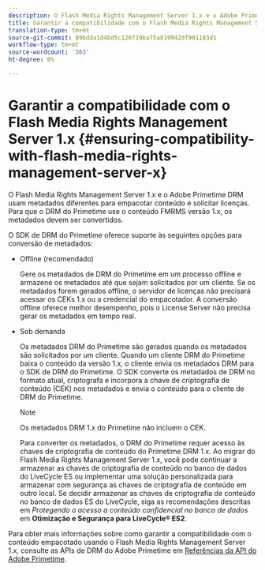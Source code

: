 ```yaml
---
description: O Flash Media Rights Management Server 1.x e o Adobe Primetime DRM usam metadados diferentes para empacotar conteúdo e solicitar licenças. Para que o DRM do Primetime use o conteúdo FMRMS versão 1.x, os metadados devem ser convertidos.
title: Garantir a compatibilidade com o Flash Media Rights Management Server 1.x
translation-type: tm+mt
source-git-commit: 89bdda1d4bd5c126f19ba75a819942df901183d1
workflow-type: tm+mt
source-wordcount: '363'
ht-degree: 0%

---
```



# Garantir a compatibilidade com o Flash Media Rights Management Server 1.x {#ensuring-compatibility-with-flash-media-rights-management-server-x}

O Flash Media Rights Management Server 1.x e o Adobe Primetime DRM usam metadados diferentes para empacotar conteúdo e solicitar licenças. Para que o DRM do Primetime use o conteúdo FMRMS versão 1.x, os metadados devem ser convertidos.

O SDK de DRM do Primetime oferece suporte às seguintes opções para conversão de metadados:

* Offline (recomendado)

   Gere os metadados de DRM do Primetime em um processo offline e armazene os metadados até que sejam solicitados por um cliente. Se os metadados forem gerados offline, o servidor de licenças não precisará acessar os CEKs 1.x ou a credencial do empacotador. A conversão offline oferece melhor desempenho, pois o License Server não precisa gerar os metadados em tempo real.
* Sob demanda

   Os metadados DRM do Primetime são gerados quando os metadados são solicitados por um cliente. Quando um cliente DRM do Primetime baixa o conteúdo da versão 1.x, o cliente envia os metadados DRM para o SDK de DRM do Primetime. O SDK converte os metadados de DRM no formato atual, criptografa e incorpora a chave de criptografia de conteúdo (CEK) nos metadados e envia o conteúdo para o cliente de DRM do Primetime.

   >[!NOTE]
   >
   >Os metadados DRM 1.x do Primetime não incluem o CEK.

   Para converter os metadados, o DRM do Primetime requer acesso às chaves de criptografia de conteúdo do Primetime DRM 1.x. Ao migrar do Flash Media Rights Management Server 1.x, você pode continuar a armazenar as chaves de criptografia de conteúdo no banco de dados do LiveCycle ES ou implementar uma solução personalizada para armazenar com segurança as chaves de criptografia de conteúdo em outro local. Se decidir armazenar as chaves de criptografia de conteúdo no banco de dados ES do LiveCycle, siga as recomendações descritas em *Protegendo o acesso a conteúdo confidencial no banco de dados* em **Otimização e Segurança para LiveCycle® ES2**.

Para obter mais informações sobre como garantir a compatibilidade com o conteúdo empacotado usando o Flash Media Rights Management Server 1.x, consulte as APIs de DRM do Adobe Primetime em [Referências da API do Adobe Primetime](https://help.adobe.com/en_US/primetime/api/index.html#api-Adobe_Primetime_API_References).
